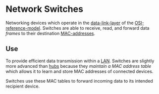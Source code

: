 
# Network Switches
Networking devices which operate in the [data-link-layer](data-link-layer.md) of the [OSI-reference-model](../OSI-reference-model.md). Switches are able to receive, read, and forward data *frames* to their destination [MAC-addresses](../../../PNPT/PEH/networking/MAC-addresses.md). 
## Use
To provide efficient data transmission within a [LAN](../../routing/LAN.md). Switches are slightly more advanced than [hubs](../1-physical/hubs.md) because they *maintain a MAC address table* which allows it to learn and store MAC addresses of connected devices. 

Switches use these MAC tables to forward incoming data to its intended recipient device.
